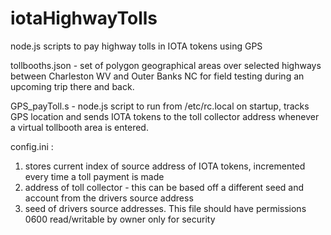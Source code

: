 # iotaHighwayTolls
node.js scripts to pay highway tolls in IOTA tokens using GPS



tollbooths.json - set of polygon geographical areas over selected highways between Charleston WV and Outer Banks NC for field testing during an upcoming trip there and back. 


GPS_payToll.s - node.js script to run from /etc/rc.local on startup, tracks GPS location and sends IOTA tokens to the toll collector address whenever a virtual tollbooth area is entered.


config.ini :
   1. stores current index of source address of IOTA tokens, incremented every time a toll payment is made
   1. address of toll collector - this can be based off a different seed and account from the drivers source address
   1. seed of drivers source addresses. This file should have permissions 0600 read/writable by owner only for security 
   
